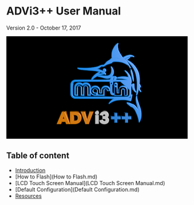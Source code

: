 # ADVi3++ User Manual
Version 2.0 - October 17, 2017

![](assets/boot.gif)

## Table of content

* [Introduction](Introduction.md)
* [How to Flash](How to Flash.md)
* [LCD Touch Screen Manual](LCD Touch Screen Manual.md)
* [Default Configuration](Default Configuration.md)
* [Resources](Resources.md)


